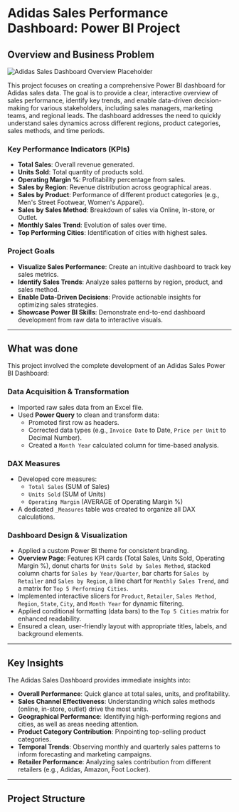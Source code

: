 # Adidas Sales Performance Dashboard: Power BI Project

## Overview and Business Problem

<!-- Placeholder for your main dashboard screenshot or a conceptual diagram -->
<!-- Example: ![Adidas Sales Dashboard Overview](https://github.com/your-username/your-repo/assets/your-image-id/adidas_dashboard_overview.png ) -->
![Adidas Sales Dashboard Overview Placeholder](https://via.placeholder.com/800x400?text=Adidas+Sales+Dashboard+Overview )

This project focuses on creating a comprehensive Power BI dashboard for Adidas sales data. The goal is to provide a clear, interactive overview of sales performance, identify key trends, and enable data-driven decision-making for various stakeholders, including sales managers, marketing teams, and regional leads. The dashboard addresses the need to quickly understand sales dynamics across different regions, product categories, sales methods, and time periods.

### Key Performance Indicators (KPIs)

-   **Total Sales**: Overall revenue generated.
-   **Units Sold**: Total quantity of products sold.
-   **Operating Margin %**: Profitability percentage from sales.
-   **Sales by Region**: Revenue distribution across geographical areas.
-   **Sales by Product**: Performance of different product categories (e.g., Men's Street Footwear, Women's Apparel).
-   **Sales by Sales Method**: Breakdown of sales via Online, In-store, or Outlet.
-   **Monthly Sales Trend**: Evolution of sales over time.
-   **Top Performing Cities**: Identification of cities with highest sales.

### Project Goals

-   **Visualize Sales Performance**: Create an intuitive dashboard to track key sales metrics.
-   **Identify Sales Trends**: Analyze sales patterns by region, product, and sales method.
-   **Enable Data-Driven Decisions**: Provide actionable insights for optimizing sales strategies.
-   **Showcase Power BI Skills**: Demonstrate end-to-end dashboard development from raw data to interactive visuals.

---

## What was done

This project involved the complete development of an Adidas Sales Power BI Dashboard:

### Data Acquisition & Transformation

-   Imported raw sales data from an Excel file.
-   Used **Power Query** to clean and transform data:
    -   Promoted first row as headers.
    -   Corrected data types (e.g., `Invoice Date` to Date, `Price per Unit` to Decimal Number).
    -   Created a `Month Year` calculated column for time-based analysis.

### DAX Measures

-   Developed core measures:
    -   `Total Sales` (SUM of Sales)
    -   `Units Sold` (SUM of Units)
    -   `Operating Margin` (AVERAGE of Operating Margin %)
-   A dedicated `_Measures` table was created to organize all DAX calculations.

### Dashboard Design & Visualization

-   Applied a custom Power BI theme for consistent branding.
-   **Overview Page**: Features KPI cards (Total Sales, Units Sold, Operating Margin %), donut charts for `Units Sold by Sales Method`, stacked column charts for `Sales by Year/Quarter`, bar charts for `Sales by Retailer` and `Sales by Region`, a line chart for `Monthly Sales Trend`, and a matrix for `Top 5 Performing Cities`.
-   Implemented interactive slicers for `Product`, `Retailer`, `Sales Method`, `Region`, `State`, `City`, and `Month Year` for dynamic filtering.
-   Applied conditional formatting (data bars) to the `Top 5 Cities` matrix for enhanced readability.
-   Ensured a clean, user-friendly layout with appropriate titles, labels, and background elements.

<!-- Placeholder for a screenshot of a specific visual or the dashboard in action -->
<!-- Example: ![Sales by Product Visual](https://github.com/your-username/your-repo/assets/your-image-id/sales_by_product.png ) -->


---

## Key Insights

The Adidas Sales Dashboard provides immediate insights into:

-   **Overall Performance**: Quick glance at total sales, units, and profitability.
-   **Sales Channel Effectiveness**: Understanding which sales methods (online, in-store, outlet) drive the most units.
-   **Geographical Performance**: Identifying high-performing regions and cities, as well as areas needing attention.
-   **Product Category Contribution**: Pinpointing top-selling product categories.
-   **Temporal Trends**: Observing monthly and quarterly sales patterns to inform forecasting and marketing campaigns.
-   **Retailer Performance**: Analyzing sales contribution from different retailers (e.g., Adidas, Amazon, Foot Locker).

---

## Project Structure
